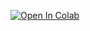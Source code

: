 [![Open In Colab](https://colab.research.google.com/assets/colab-badge.svg)](https://colab.research.google.com/github/ferrandi/PandA-bambu/blob/panda-0.9.7-dev/documentation/tutorial_date_2022/bambu.ipynb)